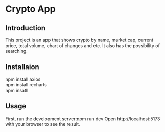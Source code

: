 # Crypto App

## Introduction
This project is an app that shows crypto by name, market cap, current price, total volume, chart of changes and etc. It also has the possibility of searching.

## Installaion
npm install axios</br>
npm install recharts</br>
npm insatll </br>

## Usage
First, run the development server:npm run dev
Open http://localhost:5173 with your browser to see the result.


